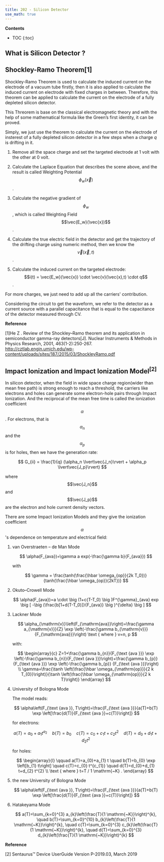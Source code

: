```yaml
---
title: 202 - Silicon Detector  
use_math: true
---
```


**Contents**
* TOC
{:toc}

## What is Silicon Detector ?


## Shockley-Ramo Theorem[1]

  Shockley-Ramo Theorem is used to calculate the induced current on the electrode of a vacuum tube firstly, then it is also applied to calculate the induced current on electrode with fixed charges in between. Therefore, this theorem can be applied to calculate the current on the electrode of a fully depleted silicon detector.

  This Threorem is base on the classical electromagnetic theory and with the help of some mathematical formula like the Green’s first identity, it can be proved.

  Simply, we just use the theorem to calculate the current on the electrode of insterest of a fully depleted silicon detector in a few steps when a charge *q* is drifting in it.
  
  1. Remove all the space charge and set the targeted electrode at 1 volt with the other at 0 volt.
  
  2. Calculate the Laplace Equation that describes the scene above, and the result is called Weighting Potential $$\phi_w(\vec{x})$$ .
  
  3. Calculate the negative gradient of $$\phi_w$$, which is called Weighting Field $$\vec{E_w}(\vec{x})$$ .
  
  4. Calculate the true electric field in the detector and get the trajectory of the drifting charge using numeric method, then we know the $$\vec{v}(\vec{x},t)$$ .
  
  5. Calculate the induced current on the targeted electrode: $$i(t) = \vec{E_w}(\vec{x}) \cdot \vec{v}(\vec{x},t) \cdot q$$ .

  For more charges, we just need to add up all the carriers' contribution.

  Considering the circuit to get the waveform, we refer to the detector as a current source with a parallel capacitance that is equal to the capacitance of the detector measured through CV.

 **Reference**
 
[1]He Z . Review of the Shockley–Ramo theorem and its application in semiconductor gamma-ray detectors[J]. Nuclear Instruments & Methods in Physics Research, 2001, 463(1-2):250-267.  <http://cztlab.engin.umich.edu/wp-content/uploads/sites/187/2015/03/ShockleyRamo.pdf>


## Impact Ionization and Impact Ionization Model<sup>[2]</sup>

  In silicon detector, when the field in wide space charge region(wider than mean free path) is strong enough to reach a threshold, the carriers like electrons and holes can generate some electron-hole pairs through Impact Ionization. And the reciprocal of the mean free time is called the ionization coefficient $$\alpha$$. For electrons, that is $$\alpha_n$$ and the $$\alpha_p$$ is for holes, then we have the generation rate:

$$
G_{ii} = \frac{1}{q} (\alpha_n \lvert\vec{J_n}\rvert + \alpha_p \lvert\vec{J_p}\rvert)  
$$

where $$\vec{J_n}$$ and $$\vec{J_p}$$ are the electron and hole current density vectors.

There are some Impact Ionization Models and they give the ionization coefficient $$\alpha$$'s dependence on temperature and electrical field: 
  
  1. van Overstraeten – de Man Mode
  
      $$
      \alpha(F_{ava})=\gamma a exp(-\frac{\gamma b}{F_{ava}})
      $$
  
      with
  
      $$
      \gamma = \frac{tanh(\frac{\hbar \omega_{op}}{2k T_0})}{tanh(\frac{\hbar \omega_{op}}{2kT})}
      $$
  
  2. Okuto–Crowell Mode
      
      $$
      \alpha(F_{ava})=a \cdot \big (1+c(T-T_0) \big )F^{\gamma}_{ava} exp \big [ -\big (\frac{b[1+d(T-T_0)]}{F_{ava}} \big )^{\delta} \big ]
      $$
  
  3. Lackner Mode
      
      $$
      \alpha_{\mathrm{v}}\left(F_{\mathrm{ava}}\right)=\frac{\gamma a_{\mathrm{v}}}{Z} \exp \left(-\frac{\gamma b_{\mathrm{v}}}{F_{\mathrm{ava}}}\right) \text { where } v=n, p
      $$
      
      with:
      
      $$
      \begin{array}{c}
      Z=1+\frac{\gamma b_{n}}{F_{\text {ava }}} \exp \left(-\frac{\gamma b_{n}}{F_{\text {ava }}}\right)+\frac{\gamma b_{p}}{F_{\text {ava }}} \exp \left(-\frac{\gamma b_{p}} {F_{\text {ava }}}\right) \\
      \gamma=\frac{\tanh \left(\frac{\hbar \omega_{\mathrm{op}}}{2 k T_{0}}\right)}{\tanh \left(\frac{\hbar \omega_{\mathrm{op}}}{2 k T}\right)}
      \end{array}
      $$
  
  4. University of Bologna Mode
      
      The model reads:
      
      $$
      \alpha\left(F_{\text {ava }}, T\right)=\frac{F_{\text {ava }}}{a(T)+b(T) \exp \left[\frac{d(T)}{F_{\text {ava }}+c(T)}\right]}
      $$

      for electrons:
      
      $$
      a(T)=a_{0}+a_{1} t^{a_{2}} \quad b(T)=b_{0} \quad c(T)=c_{0}+c_{1} t+c_{2} t^{2} \quad d(T)=d_{0}+d_{1} t+d_{2} t^{2}
      $$
      
      for holes:
      
      $$
      \begin{array}{l}
      \qquad a(T)=a_{0}+a_{1} t \quad b(T)=b_{0} \exp \left[b_{1} t\right] \quad c(T)=c_{0} t^{c_{1}} \quad d(T)=d_{0}+d_{1} t+d_{2} t^{2} \\
      \text { where } t=T / 1 \mathrm{~K} .
      \end{array}
      $$
      
  5. the new University of Bologna Mode
      
      $$
      \alpha\left(F_{\text {ava }}, T\right)=\frac{F_{\text {ava }}}{a(T)+b(T) \exp \left[\frac{d(T)}{F_{\text {ava }}+c(T)}\right]}
      $$
  
  6. Hatakeyama Mode
      
      $$
      a(T)=\sum_{k=0}^{3} a_{k}\left(\frac{T}{1 \mathrm{~K}}\right)^{k}, \quad b(T)=\sum_{k=0}^{10} b_{k}\left(\frac{T}{1 \mathrm{~K}}\right)^{k}, \quad c(T)=\sum_{k=0}^{3} c_{k}\left(\frac{T}{1 \mathrm{~K}}\right)^{k}, \quad d(T)=\sum_{k=0}^{3} d_{k}\left(\frac{T}{1 \mathrm{~K}}\right)^{k}
      $$

**Reference**

[2] Sentaurus™ Device UserGuide Version P-2019.03, March 2019
